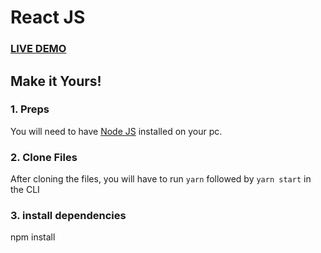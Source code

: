 # React JS

### <a href="https://treyo.netlify.app/sub-contractor/login">LIVE DEMO</a>

## Make it Yours!

### 1. Preps

You will need to have <a href="https://nodejs.org/">Node JS</a> installed on your pc.

### 2. Clone Files

After cloning the files, you will have to run `yarn` followed by `yarn start` in the CLI

### 3. install dependencies

npm install 
